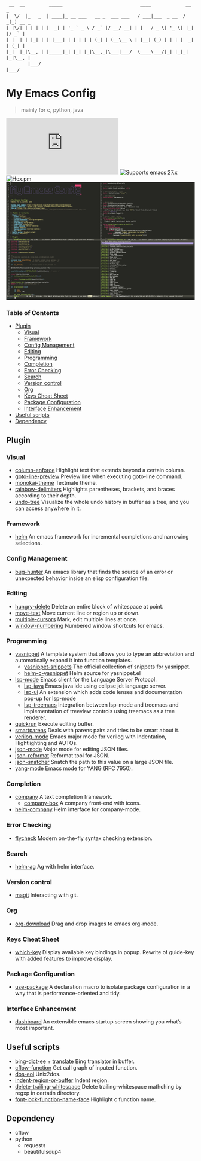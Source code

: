 ```
 __  __         _____                             ____             __ _       
|  \/  |_   _  | ____|_ __ ___   __ _  ___ ___   / ___|___  _ __  / _(_) __ _ 
| |\/| | | | | |  _| | '_ ` _ \ / _` |/ __/ __| | |   / _ \| '_ \| |_| |/ _` |
| |  | | |_| | | |___| | | | | | (_| | (__\__ \ | |__| (_) | | | |  _| | (_| |
|_|  |_|\__, | |_____|_| |_| |_|\__,_|\___|___/  \____\___/|_| |_|_| |_|\__, |
        |___/                                                           |___/ 
```

# My Emacs Config
> mainly for c, python, java

![GitHub last commit](https://img.shields.io/github/last-commit/ostnm/emacs.d)
![Supports emacs 27.x](https://img.shields.io/badge/supports-emacs%2027.x-green)
![Hex.pm](https://img.shields.io/hexpm/l/apa)
![Screenshot](./screenshots/layout.jpg)

### Table of Contents
- [Plugin](#plugin)
  * [Visual](#visual)
  * [Framework](#framework)
  * [Config Management](#config-management)
  * [Editing](#editing)
  * [Programming](#programming)
  * [Completion](#completion)
  * [Error Checking](#error-checking)
  * [Search](#search)
  * [Version control](#version-control)
  * [Org](#org)
  * [Keys Cheat Sheet](#keys-cheat-sheet)
  * [Package Configuration](#package-configuration)
  * [Interface Enhancement](#interface-enhancement)
- [Useful scripts](#useful-scripts)
- [Dependency](#dependency)

## Plugin
### Visual
* [column-enforce](https://github.com/jordonbiondo/column-enforce-mode)
Highlight text that extends beyond a certain column.
* [goto-line-preview](https://github.com/jcs-elpa/goto-line-preview)
Preview line when executing goto-line command.
* [monokai-theme](https://github.com/oneKelvinSmith/monokai-emacs)
Textmate theme.
* [rainbow-delimiters](https://github.com/Fanael/rainbow-delimiters)
Highlights parentheses, brackets, and braces according to their depth.
* [undo-tree](https://www.emacswiki.org/emacs/UndoTree)
Visualize the whole undo history in buffer as a tree, and you can access anywhere in it.

### Framework
* [helm](https://github.com/emacs-helm/helm)
An emacs framework for incremental completions and narrowing selections.

### Config Management
* [bug-hunter](https://github.com/Malabarba/elisp-bug-hunter)
An emacs library that finds the source of an error or unexpected behavior inside an elisp configuration file.

### Editing
* [hungry-delete](https://github.com/soutaro/hungry-delete.el)
Delete an entire block of whitespace at point.
* [move-text](https://github.com/emacsfodder/move-text)
Move current line or region up or down.
* [multiple-cursors](https://github.com/magnars/multiple-cursors.el)
Mark, edit multiple lines at once.
* [window-numbering](https://github.com/nschum/window-numbering.el)
Numbered window shortcuts for emacs.

### Programming
* [yasnippet](https://github.com/joaotavora/yasnippet)
A template system that allows you to type an abbreviation and automatically expand it into function templates.
  + [yasnippet-snippets](https://github.com/AndreaCrotti/yasnippet-snippets)
  The official collection of snippets for yasnippet.
  * [helm-c-yasnippet](https://github.com/emacs-jp/helm-c-yasnippet)
  Helm source for yasnippet.el
* [lsp-mode](https://github.com/emacs-lsp/lsp-mode)
Emacs client for the Language Server Protocol.
  + [lsp-java](https://github.com/emacs-lsp/lsp-java)
  Emacs java ide using eclipse jdt language server.
  + [lsp-ui](https://github.com/emacs-lsp/lsp-ui)
  An extension which adds code lenses and documentation pop-up for lsp-mode
  + [lsp-treemacs](https://github.com/emacs-lsp/lsp-treemacs)
  Integration between lsp-mode and treemacs and implementation of treeview controls using treemacs as a tree renderer.
* [quickrun](https://github.com/emacsorphanage/quickrun)
Execute editing buffer.
* [smartparens](https://github.com/Fuco1/smartparens)
Deals with parens pairs and tries to be smart about it.
* [verilog-mode](https://github.com/veripool/verilog-mode)
Emacs major mode for verilog with Indentation, Hightlighting and AUTOs.
* [json-mode](https://github.com/joshwnj/json-mode)
Major mode for editing JSON files.
* [json-reformat](https://github.com/gongo/json-reformat)
Reformat tool for JSON.
* [json-snatcher](https://github.com/Sterlingg/json-snatcher)
Snatch the path to this value on a large JSON file.
* [yang-mode](https://github.com/mbj4668/yang-mode)
Emacs mode for YANG (RFC 7950).

### Completion
* [company](http://company-mode.github.io/)
A text completion framework.
  + [company-box](https://github.com/sebastiencs/company-box)
A company front-end with icons.
* [helm-company](https://github.com/Sodel-the-Vociferous/helm-company)
Helm interface for company-mode.

### Error Checking
* [flycheck](https://github.com/flycheck/flycheck)
Modern on-the-fly syntax checking extension.

### Search
* [helm-ag](https://github.com/emacsorphanage/helm-ag)
Ag with helm interface.

### Version control
* [magit](https://magit.vc/)
Interacting with git.

### Org
* [org-download](https://github.com/abo-abo/org-download)
Drag and drop images to emacs org-mode.

### Keys Cheat Sheet
* [which-key](https://github.com/justbur/emacs-which-key)
Display available key bindings in popup. Rewrite of guide-key with added features to improve display.

### Package Configuration
* [use-package](https://github.com/jwiegley/use-package)
A declaration macro to isolate package configuration in a way that is performance-oriented and tidy.

### Interface Enhancement
* [dashboard](https://github.com/emacs-dashboard/emacs-dashboard)
An extensible emacs startup screen showing you what’s most important.

## Useful scripts
* [bing-dict-ee](./lisp/init-packages.el) + [translate](./bin/translate.py)
Bing translator in buffer.
* [cflow-function](./lisp/init-packages.el)
Get call graph of inputed function.
* [dos-eol](./lisp/init-better-defaults.el)
Unix2dos.
* [indent-region-or-buffer](./lisp/init-better-defaults.el)
Indent region.
* [delete-trailing-whitespace](./lisp/init-better-defaults.el)
Delete trailing-whitespace mathching by regxp in certatin directory.
* [font-lock-function-name-face](./lisp/init-custom.el)
Highlight c function name.

## Dependency
* cflow
* python
  + requests
  + beautifulsoup4
